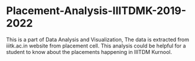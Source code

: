 # Placement-Analysis-IIITDMK-2019-2022
This is  a part of Data Analysis and Visualization, The data is extracted from iiitk.ac.in website from placement cell. This analysis could be helpful for a student to know about the placements happening in IIITDM Kurnool.
